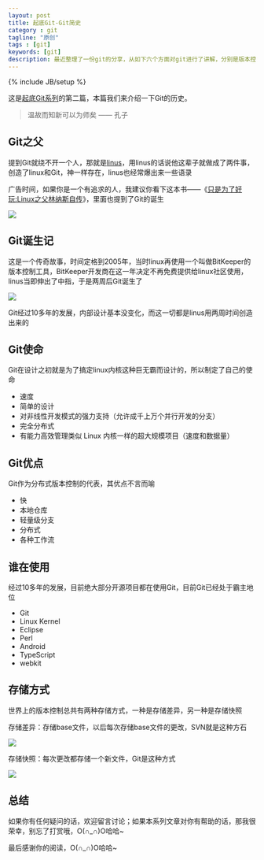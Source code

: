 ```yaml
---
layout: post
title: 起底Git-Git简史
category : git
tagline: "原创"
tags : [git]
keywords: [git]
description: 最近整理了一份git的分享，从如下六个方面对git进行了讲解，分别是版本控制简史，Git简史，Git内部原理，Git基础，Git进阶，Git开发流程
---
```

{% include JB/setup %}

这是[起底Git系列](http://yanhaijing.com/git/2017/01/19/deep-git-0/)的第二篇，本篇我们来介绍一下Git的历史。

> 温故而知新可以为师矣 —— 孔子

## Git之父
提到Git就绕不开一个人，那就是[linus](https://github.com/torvalds)，用linus的话说他这辈子就做成了两件事，创造了linux和Git，神一样存在，linus也经常爆出来一些语录

广告时间，如果你是一个有追求的人，我建议你看下这本书——《[只是为了好玩:Linux之父林纳斯自传](https://www.amazon.cn/gp/product/B00MB51SAI/ref=as_li_qf_sp_asin_il_tl?ie=UTF8&camp=536&creative=3200&creativeASIN=B00MB51SAI&linkCode=as2&tag=yanhaijing-23)》，里面也提到了Git的诞生

[![]({{BLOG_IMG}}459.jpg)](https://www.amazon.cn/gp/product/B00MB51SAI/ref=as_li_qf_sp_asin_il_tl?ie=UTF8&camp=536&creative=3200&creativeASIN=B00MB51SAI&linkCode=as2&tag=yanhaijing-23)

## Git诞生记
这是一个传奇故事，时间定格到2005年，当时linux再使用一个叫做BitKeeper的版本控制工具，BitKeeper开发商在这一年决定不再免费提供给linux社区使用，linus当即伸出了中指，于是两周后Git诞生了

![]({{BLOG_IMG}}460.png)

Git经过10多年的发展，内部设计基本没变化，而这一切都是linus用两周时间创造出来的

## Git使命
Git在设计之初就是为了搞定linux内核这种巨无霸而设计的，所以制定了自己的使命

- 速度
- 简单的设计
- 对非线性开发模式的强力支持（允许成千上万个并行开发的分支）
- 完全分布式
- 有能力高效管理类似 Linux 内核一样的超大规模项目（速度和数据量）

## Git优点
Git作为分布式版本控制的代表，其优点不言而喻

- 快
- 本地仓库
- 轻量级分支
- 分布式
- 各种工作流

## 谁在使用
经过10多年的发展，目前绝大部分开源项目都在使用Git，目前Git已经处于霸主地位

- Git
- Linux Kernel
- Eclipse
- Perl 
- Android
- TypeScript
- webkit


## 存储方式
世界上的版本控制总共有两种存储方式，一种是存储差异，另一种是存储快照

存储差异：存储base文件，以后每次存储base文件的更改，SVN就是这种方石

![]({{BLOG_IMG}}461.png)

存储快照：每次更改都存储一个新文件，Git是这种方式

![]({{BLOG_IMG}}462.png)

## 总结
如果你有任何疑问的话，欢迎留言讨论；如果本系列文章对你有帮助的话，那我很荣幸，别忘了打赏哦，O(∩_∩)O哈哈~

最后感谢你的阅读，O(∩_∩)O哈哈~
